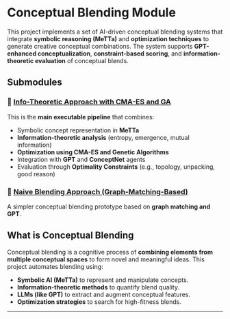 # Conceptual Blending Module

This project implements a set of AI-driven conceptual blending systems that integrate **symbolic reasoning (MeTTa)** and **optimization techniques** to generate creative conceptual combinations. The system supports **GPT-enhanced conceptualization**, **constraint-based scoring**, and **information-theoretic evaluation** of conceptual blends.

## Submodules

### 🔹 [Info-Theoretic Approach with CMA-ES and GA](./an_infotheoretic_approach/README.md)
This is the **main executable pipeline** that combines:
- Symbolic concept representation in **MeTTa**
- **Information-theoretic analysis** (entropy, emergence, mutual information)
- **Optimization using CMA-ES and Genetic Algorithms**
- Integration with **GPT** and **ConceptNet** agents
- Evaluation through **Optimality Constraints** (e.g., topology, unpacking, good reason)


### 🔹 [Naive Blending Approach (Graph-Matching-Based)](./a_naive_approach/README.md)
A simpler conceptual blending prototype based on **graph matching and GPT**.



##  What is Conceptual Blending

Conceptual blending is a cognitive process of **combining elements from multiple conceptual spaces** to form novel and meaningful ideas. This project automates blending using:

- **Symbolic AI (MeTTa)** to represent and manipulate concepts.
- **Information-theoretic methods** to quantify blend quality.
- **LLMs (like GPT)** to extract and augment conceptual features.
- **Optimization strategies** to search for high-fitness blends.

---


